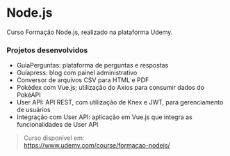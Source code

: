 # Node.js

Curso Formação Node.js, realizado na plataforma Udemy.

### Projetos desenvolvidos  
- GuiaPerguntas: plataforma de perguntas e respostas
- Guiapress: blog com painel administrativo
- Conversor de arquivos CSV para HTML e PDF
- Pokédex com Vue.js; utilização do Axios para consumir dados do PokéAPI
- User API: API REST, com utilização de Knex e JWT, para gerenciamento de usuários
- Integração com User API: aplicação em Vue.js que integra as funcionalidades de User API

> Curso disponível em:  
https://www.udemy.com/course/formacao-nodejs/
